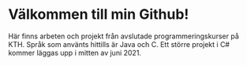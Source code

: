 # Välkommen till min Github!
Här finns arbeten och projekt från avslutade programmeringskurser på KTH. Språk som använts hittills är Java och C. Ett större projekt i C# kommer läggas upp i mitten av juni 2021.
